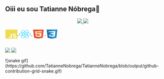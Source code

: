 ## Oiii eu sou Tatianne Nóbrega👋
<div align="center">
  <a href="https://github.com/TatianneNobrega">
  <img height="45%" src="https://github-readme-stats.vercel.app/api?username=TatianneNobrega&show_icons=true&theme=dracula&include_all_commits=true&count_private=true"/>
  <img height="45%" src="https://github-readme-stats.vercel.app/api/top-langs/?username=TatianneNobrega&layout=compact&langs_count=7&theme=dracula"/>
</div>
  
  
  <div style="display: inline_block"><br>
  <img align="center" alt="Tati-Js" height="30" width="40" src="https://raw.githubusercontent.com/devicons/devicon/master/icons/javascript/javascript-plain.svg">
  <img align="center" alt="Tati-React" height="30" width="40" src="https://raw.githubusercontent.com/devicons/devicon/master/icons/react/react-original.svg">
  <img align="center" alt="Tati-HTML" height="30" width="40" src="https://raw.githubusercontent.com/devicons/devicon/master/icons/html5/html5-original.svg">
  <img align="center" alt="Tati-CSS" height="30" width="40" src="https://raw.githubusercontent.com/devicons/devicon/master/icons/css3/css3-original.svg">
  
</div>
  
  ##
  
  <div>
    
 <a href = "mailto:tatiannenobrega@gmail.com"><img src="https://img.shields.io/badge/Gmail-D14836?style=for-the-badge&logo=gmail&logoColor=white" target="_blank"></a>
  <a href="https://www.linkedin.com/in/tatianne-nobrega-07686934/" target="_blank"><img src="https://img.shields.io/badge/-LinkedIn-%230077B5?style=for-the-badge&logo=linkedin&logoColor=white" target="_blank"></a> 
    
     
    
    
  </div>
    ![snake gif](https://github.com/TatianneNobrega/TatianneNobrega/blob/output/github-contribution-grid-snake.gif)
 
<!--
**TatianneNobrega/TatianneNobrega** is a ✨ _special_ ✨ repository because its `README.md` (this file) appears on your GitHub profile.

Here are some ideas to get you started:

- 🔭 I’m currently working on ...
- 🌱 I’m currently learning ...
- 👯 I’m looking to collaborate on ...
- 🤔 I’m looking for help with ...
- 💬 Ask me about ...
- 📫 How to reach me: ...
- 😄 Pronouns: ...
- ⚡ Fun fact: ...
-->
